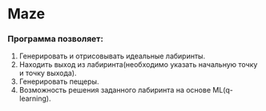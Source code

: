 # Maze 

### Программа позволяет:

  1. Генерировать и отрисовывать идеальные лабиринты.
  2. Находить выход из лабиринта(необходимо указать начальную точку и точку выхода).
  3. Генерировать пещеры.
  4. Возможность решения заданного лабиринта на основе ML(q-learning). 
